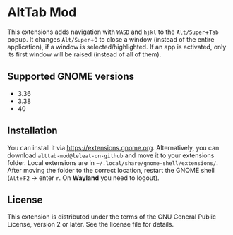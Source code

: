 # AltTab Mod

This extensions adds navigation with `WASD` and `hjkl` to the `Alt/Super`+`Tab` popup. It changes `Alt/Super`+`Q` to close a window (instead of the entire application), if a window is selected/highlighted. If an app is activated, only its first window will be raised (instead of all of them).

## Supported GNOME versions

- 3.36
- 3.38
- 40

## Installation

You can install it via https://extensions.gnome.org. Alternatively, you can download `alttab-mod@leleat-on-github` and move it to your extensions folder. Local extensions are in `~/.local/share/gnome-shell/extensions/`. After moving the folder to the correct location, restart the GNOME shell (`Alt`+`F2` -> enter `r`. On **Wayland** you need to logout).

## License

This extension is distributed under the terms of the GNU General Public License, version 2 or later. See the license file for details.
